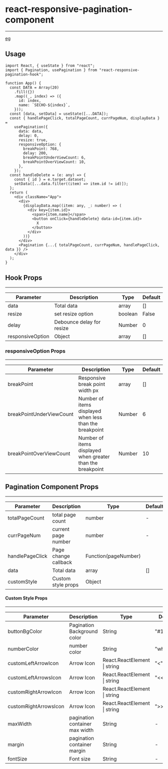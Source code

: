 # react-responsive-pagination-component

---

[eg](https://user-images.githubusercontent.com/55486644/162970783-eb152da4-2076-4cc3-9100-811d223b3133.mov)



## Usage

```tsx
import React, { useState } from "react";
import { Pagination, usePagination } from "react-responsive-pagination-hook";

function App() {
  const DATA = Array(20)
    .fill({})
    .map((_, index) => ({
      id: index,
      name: `SECHO-${index}`,
    }));
  const [data, setData] = useState([...DATA]);
  const { handlePageClick, totalPageCount, currPageNum, displayData } =
    usePagination({
      data: data,
      delay: 0,
      resize: true,
      responsiveOption: {
        breakPoint: 768,
        delay: 200,
        breakPointUnderViewCount: 6,
        breakPointOverViewCount: 10,
      },
    });
  const handleDelete = (e: any) => {
    const { id } = e.target.dataset;
    setData([...data.filter((item) => item.id != id)]);
  };
  return (
    <div className="App">
      <div>
        {displayData.map((item: any, _: number) => (
          <div key={item.id}>
            <span>{item.name}</span>
            <button onClick={handleDelete} data-id={item.id}>
              X
            </button>
          </div>
        ))}
      </div>
      <Pagination {...{ totalPageCount, currPageNum, handlePageClick, data }} />
    </div>
  );
}
```







## Hook Props

---

| Parameter        | Description               | Type       | Default |
| ---------------- | ------------------------- | ---------- | ------- |
| data             | Total data                | array<any> | []      |
| resize           | set resize option         | boolean    | False   |
| delay            | Debounce delay for resize | Number     | 0       |
| responsiveOption | Object                    | array<any> | []      |



### responsiveOption Props

---

| Parameter                | Description                                                | Type       | Default |
| ------------------------ | ---------------------------------------------------------- | ---------- | ------- |
| breakPoint               | Responsive break point width px                            | array<any> | []      |
| breakPointUnderViewCount | Number of items displayed when less than the breakpoint    | Number     | 6       |
| breakPointOverViewCount  | Number of items displayed when greater than the breakpoint | Number     | 10      |







## Pagination Component Props

---

| Parameter       | Description          | Type                 | Default |
| --------------- | -------------------- | -------------------- | ------- |
| totalPageCount  | total page count     | number               | -       |
| currPageNum     | current page number  | number               | -       |
| handlePageClick | Page change callback | Function(pageNumber) |         |
| data            | Total data           | array<any>           | []      |
| customStyle     | Custom style props   | Object               |         |



#### Custom Style Props

---

| Parameter             | Description                    | Type                         | Default    |
| --------------------- | ------------------------------ | ---------------------------- | ---------- |
| buttonBgColor         | Pagination Background color    | String                       | "\#1590fe" |
| numberColor           | number color                   | String                       | "white"    |
| customLeftArrowIcon   | Arrow Icon                     | React.ReactElement \| string | "<"        |
| customLeftArrowsIcon  | Arrow Icon                     | React.ReactElement \| string | "<<"       |
| customRightArrowIcon  | Arrow Icon                     | React.ReactElement \| string |            |
| customRightArrowsIcon | Arrow Icon                     | React.ReactElement \| string | ">>"       |
| maxWidth              | pagination container max width | String                       | -          |
| margin                | pagination container margin    | String                       | -          |
| fontSize              | Font size                      | String                       | -          |